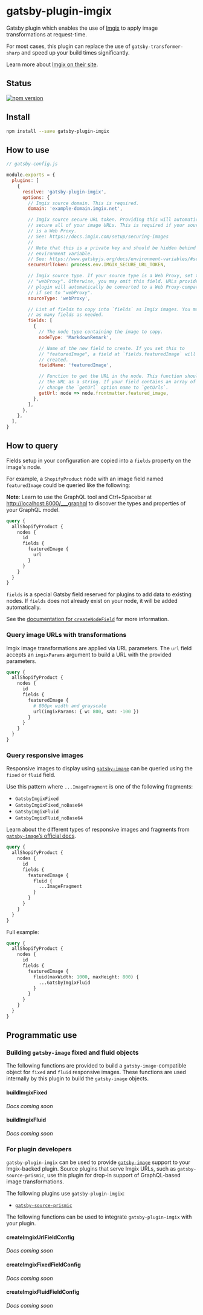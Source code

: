 # gatsby-plugin-imgix

Gatsby plugin which enables the use of [Imgix][imgix] to apply image
transformations at request-time.

For most cases, this plugin can replace the use of `gatsby-transformer-sharp`
and speed up your build times significantly.

Learn more about [Imgix on their site][imgix].

## Status

[![npm version](https://img.shields.io/npm/v/gatsby-plugin-imgix?style=flat-square)](https://www.npmjs.com/package/gatsby-plugin-imgix)

## Install

```sh
npm install --save gatsby-plugin-imgix
```

## How to use

```javascript
// gatsby-config.js

module.exports = {
  plugins: [
    {
      resolve: 'gatsby-plugin-imgix',
      options: {
        // Imgix source domain. This is required.
        domain: 'example-domain.imgix.net',

        // Imgix source secure URL token. Providing this will automatically
        // secure all of your image URLs. This is required if your source type
        // is a Web Proxy.
        // See: https://docs.imgix.com/setup/securing-images
        //
        // Note that this is a private key and should be hidden behind an
        // environment variable.
        // See: https://www.gatsbyjs.org/docs/environment-variables/#server-side-nodejs
        secureUrlToken: process.env.IMGIX_SECURE_URL_TOKEN,

        // Imgix source type. If your source type is a Web Proxy, set this to
        // "webProxy". Otherwise, you may omit this field. URLs provided to the
        // plugin will automatically be converted to a Web Proxy-compatible URL
        // if set to "webProxy".
        sourceType: 'webProxy',

        // List of fields to copy into `fields` as Imgix images. You may list
        // as many fields as needed.
        fields: [
          {
            // The node type containing the image to copy.
            nodeType: 'MarkdownRemark',

            // Name of the new field to create. If you set this to
            // "featuredImage", a field at `fields.featuredImage` will be
            // created.
            fieldName: 'featuredImage',

            // Function to get the URL in the node. This function should return
            // the URL as a string. If your field contains an array of URLs,
            // change the `getUrl` option name to `getUrls`.
            getUrl: node => node.frontmatter.featured_image,
          },
        ],
      },
    },
  ],
}
```

## How to query

Fields setup in your configuration are copied into a `fields` property on the
image's node.

For example, a `ShopifyProduct` node with an image field named `featuredImage`
could be queried like the following:

**Note**: Learn to use the GraphQL tool and Ctrl+Spacebar at
<http://localhost:8000/___graphql> to discover the types and properties of your
GraphQL model.

```graphql
query {
  allShopifyProduct {
    nodes {
      id
      fields {
        featuredImage {
          url
        }
      }
    }
  }
}
```

`fields` is a special Gatsby field reserved for plugins to add data to existing
nodes. If `fields` does not already exist on your node, it will be added
automatically.

See the [documentation for `createNodeField`][gatsby-createnodefield] for more
information.

### Query image URLs with transformations

Imgix image transformations are applied via URL parameters. The `url` field
accepts an `imgixParams` argument to build a URL with the provided parameters.

```graphql
query {
  allShopifyProduct {
    nodes {
      id
      fields {
        featuredImage {
          # 800px width and grayscale
          url(imgixParams: { w: 800, sat: -100 })
        }
      }
    }
  }
}
```

### Query responsive images

Responsive images to display using [`gatsby-image`][gatsby-image] can be queried
using the `fixed` or `fluid` field.

Use this pattern where `...ImageFragment` is one of the following fragments:

- `GatsbyImgixFixed`
- `GatsbyImgixFixed_noBase64`
- `GatsbyImgixFluid`
- `GatsbyImgixFluid_noBase64`

Learn about the different types of responsive images and fragments from
[`gatsby-image`’s official docs][gatsby-image].

```graphql
query {
  allShopifyProduct {
    nodes {
      id
      fields {
        featuredImage {
          fluid {
            ...ImageFragment
          }
        }
      }
    }
  }
}
```

Full example:

```graphql
query {
  allShopifyProduct {
    nodes {
      id
      fields {
        featuredImage {
          fluid(maxWidth: 1000, maxHeight: 800) {
            ...GatsbyImgixFluid
          }
        }
      }
    }
  }
}
```

## Programmatic use

### Building `gatsby-image` fixed and fluid objects

The following functions are provided to build a `gatsby-image`-compatible object
for `fixed` and `fluid` responsive images. These functions are used internally
by this plugin to build the `gatsby-image` objects.

#### buildImgixFixed

_Docs coming soon_

#### buildImgixFluid

_Docs coming soon_

### For plugin developers

`gatsby-plugin-imgix` can be used to provide [`gatsby-image`][gatsby-image]
support to your Imgix-backed plugin. Source plugins that serve Imgix URLs, such
as `gatsby-source-prismic`, use this plugin for drop-in support of GraphQL-based
image transformations.

The following plugins use `gatsby-plugin-imgix`:

- [`gatsby-source-prismic`][gatsby-source-prismic]

The following functions can be used to integrate `gatsby-plugin-imgix` with your
plugin.

#### createImgixUrlFieldConfig

_Docs coming soon_

#### createImgixFixedFieldConfig

_Docs coming soon_

#### createImgixFluidFieldConfig

_Docs coming soon_

[imgix]: https://www.imgix.com/
[gatsby-createnodefield]: https://www.gatsbyjs.org/docs/actions/#createNodeField
[gatsby-image]: https://www.gatsbyjs.org/packages/gatsby-image/
[prismic]: https://prismic.io/
[gatsby-source-prismic]: https://github.com/angeloashmore/gatsby-source-prismic
